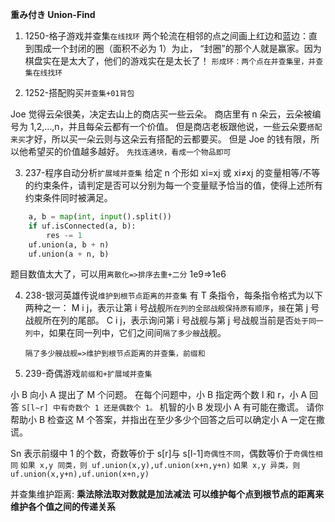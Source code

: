 **重み付き Union-Find**

1. 1250-格子游戏并查集`在线找环`
   两个轮流在相邻的点之间画上红边和蓝边：直到围成一个封闭的圈（面积不必为 1）为止，
   “封圈”的那个人就是赢家。因为棋盘实在是太大了，他们的游戏实在是太长了！
   `形成环：两个点在并查集里，并查集在线找环`

2. 1252-搭配购买`并查集+01背包`

Joe 觉得云朵很美，决定去山上的商店买一些云朵。
商店里有 n 朵云，云朵被编号为 1,2,…,n，并且每朵云都有一个价值。
但是商店老板跟他说，一些云朵要`搭配来买`才好，所以买一朵云则与这朵云有搭配的云都要买。
但是 Joe 的钱有限，所以他希望买的价值越多越好。
`先找连通块，看成一个物品即可`

3. 237-程序自动分析`扩展域并查集`
   给定 n 个形如 xi=xj 或 xi≠xj 的变量相等/不等的约束条件，请判定是否可以分别为每一个变量赋予恰当的值，使得上述所有约束条件同时被满足。

```Python
    a, b = map(int, input().split())
    if uf.isConnected(a, b):
        res -= 1
    uf.union(a, b + n)
    uf.union(a + n, b)
```

题目数值太大了，可以用`离散化=>排序去重+二分` 1e9=>1e6

4. 238-银河英雄传说`维护到根节点距离的并查集`
   有 T 条指令，每条指令格式为以下两种之一：
   M i j，表示让第 i 号战舰`所在列的全部战舰保持原有顺序`，`接`在第 j 号战舰所在列的尾部。
   C i j，表示询问第 i 号战舰与第 j 号战舰当前是否`处于同一列中`，如果在同一列中，它们之间间`隔了多少艘`战舰。

   `隔了多少艘战舰=>维护到根节点距离的并查集，前缀和`

5. 239-奇偶游戏`前缀和+扩展域并查集`

小 B 向小 A 提出了 M 个问题。
在每个问题中，小 B 指定两个数 l 和 r，小 A 回答 `S[l∼r] 中有奇数个 1 还是偶数个 1。`
机智的小 B 发现小 A 有可能在撒谎。
请你帮助小 B 检查这 M 个答案，并指出在至少多少个回答之后可以确定小 A 一定在撒谎。

Sn 表示前缀中 1 的个数，奇数等价于 s[r]与 s[l-1]`奇偶性不同`，偶数等价于`奇偶性相同`
`如果 x,y 同类，则 uf.union(x,y),uf.union(x+n,y+n)`
`如果 x,y 异类，则 uf.union(x,y+n),uf.union(x+n,y)`

并查集维护距离:
**乘法除法取对数就是加法减法 可以维护每个点到根节点的距离来维护各个值之间的传递关系**
